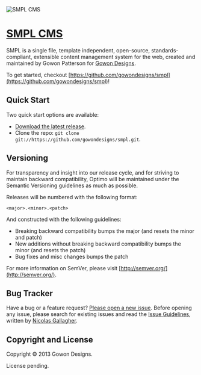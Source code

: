 <img src="https://raw.github.com/gowondesigns/smpl/master/images/smpl.png" alt="SMPL CMS" />

# [SMPL CMS](https://github.com/gowondesigns/smpl)

SMPL is a single file, template independent, open-source, standards-compliant, extensible content management system for the web, created and maintained by Gowon Patterson for [Gowon Designs](http://gowondesigns.com).

To get started, checkout [https://github.com/gowondesigns/smpl](https://github.com/gowondesigns/smpl)!



## Quick Start

Two quick start options are available:

* [Download the latest release](https://github.com/gowondesigns/smpl/zipball/master).
* Clone the repo: `git clone git://https://github.com/gowondesigns/smpl.git`.



## Versioning

For transparency and insight into our release cycle, and for striving to maintain backward compatibility, Optimo will be maintained under the Semantic Versioning guidelines as much as possible.

Releases will be numbered with the following format:

`<major>.<minor>.<patch>`

And constructed with the following guidelines:

* Breaking backward compatibility bumps the major (and resets the minor and patch)
* New additions without breaking backward compatibility bumps the minor (and resets the patch)
* Bug fixes and misc changes bumps the patch

For more information on SemVer, please visit [http://semver.org/](http://semver.org/).



## Bug Tracker

Have a bug or a feature request? [Please open a new issue](https://github.com/gowondesigns/smpl/issues). Before opening any issue, please search for existing issues and read the [Issue Guidelines](https://github.com/necolas/issue-guidelines), written by [Nicolas Gallagher](https://github.com/necolas/).



## Copyright and License

Copyright &copy; 2013 Gowon Designs.

License pending.
